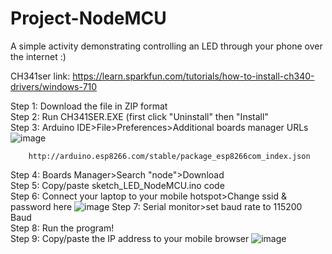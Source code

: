 # Project-NodeMCU
A simple activity demonstrating controlling an LED through your phone over the internet :)


CH341ser link: https://learn.sparkfun.com/tutorials/how-to-install-ch340-drivers/windows-710

Step 1: Download the file in ZIP format\
Step 2: Run CH341SER.EXE (first click "Uninstall" then "Install"\
Step 3: Arduino IDE>File>Preferences>Additional boards manager URLs  
        ![image](https://github.com/Kartekeya-Sharma/Project-NodeMCU/assets/110166739/98ff56e3-d88a-4298-a5bf-b186a98e2a7a)

        http://arduino.esp8266.com/stable/package_esp8266com_index.json

Step 4: Boards Manager>Search "node">Download\
Step 5: Copy/paste sketch_LED_NodeMCU.ino code\
Step 6: Connect your laptop to your mobile hotspot>Change ssid & password here
        ![image](https://github.com/Kartekeya-Sharma/Project-NodeMCU/assets/110166739/d5330737-cf78-444d-ad6d-8736418c6111)
Step 7: Serial monitor>set baud rate to 115200 Baud\
Step 8: Run the program!\
Step 9: Copy/paste the IP address to your mobile browser
        ![image](https://github.com/Kartekeya-Sharma/Project-NodeMCU/assets/110166739/b13c1097-1806-4598-82c7-df13e0ae956d)


